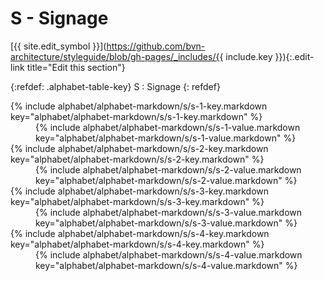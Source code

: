 # S - Signage
[{{ site.edit_symbol }}](https://github.com/bvn-architecture/styleguide/blob/gh-pages/_includes/{{ include.key }}){:.edit-link title="Edit this section"}

{:refdef: .alphabet-table-key}
S
: Signage
{: refdef}

<dt markdown='block' >
{% include alphabet/alphabet-markdown/s/s-1-key.markdown key="alphabet/alphabet-markdown/s/s-1-key.markdown" %}
</dt>
<dd markdown='1'>
{% include alphabet/alphabet-markdown/s/s-1-value.markdown key="alphabet/alphabet-markdown/s/s-1-value.markdown" %}
</dd>

<dt markdown='block' >
{% include alphabet/alphabet-markdown/s/s-2-key.markdown key="alphabet/alphabet-markdown/s/s-2-key.markdown" %}
</dt>
<dd markdown='1'>
{% include alphabet/alphabet-markdown/s/s-2-value.markdown key="alphabet/alphabet-markdown/s/s-2-value.markdown" %}
</dd>

<dt markdown='block' >
{% include alphabet/alphabet-markdown/s/s-3-key.markdown key="alphabet/alphabet-markdown/s/s-3-key.markdown" %}
</dt>
<dd markdown='1'>
{% include alphabet/alphabet-markdown/s/s-3-value.markdown key="alphabet/alphabet-markdown/s/s-3-value.markdown" %}
</dd>

<dt markdown='block' >
{% include alphabet/alphabet-markdown/s/s-4-key.markdown key="alphabet/alphabet-markdown/s/s-4-key.markdown" %}
</dt>
<dd markdown='1'>
{% include alphabet/alphabet-markdown/s/s-4-value.markdown key="alphabet/alphabet-markdown/s/s-4-value.markdown" %}
</dd>

